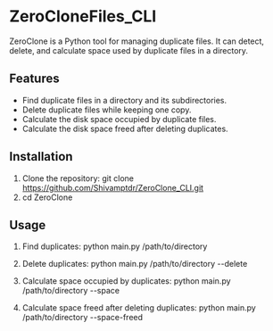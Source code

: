 # ZeroCloneFiles_CLI

ZeroClone is a Python tool for managing duplicate files. It can detect, delete, and calculate space used by duplicate files in a directory.

Features
--------
- Find duplicate files in a directory and its subdirectories.
- Delete duplicate files while keeping one copy.
- Calculate the disk space occupied by duplicate files.
- Calculate the disk space freed after deleting duplicates.

Installation
------------
1. Clone the repository:
   git clone https://github.com/Shivamptdr/ZeroClone_CLI.git
2. cd ZeroClone

Usage
-----
1. Find duplicates:
   python main.py /path/to/directory

2. Delete duplicates:
   python main.py /path/to/directory --delete

3. Calculate space occupied by duplicates:
   python main.py /path/to/directory --space

4. Calculate space freed after deleting duplicates:
   python main.py /path/to/directory --space-freed
